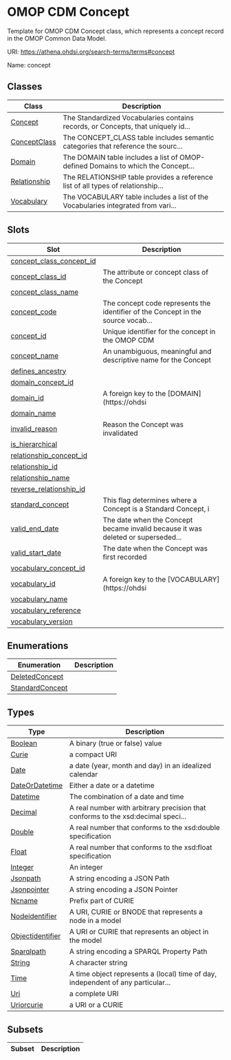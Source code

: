 # OMOP CDM Concept

Template for OMOP CDM Concept class, which represents a concept record in the OMOP Common Data Model.

URI: https://athena.ohdsi.org/search-terms/terms#concept

Name: concept



## Classes

| Class | Description |
| --- | --- |
| [Concept](Concept.md) | The Standardized Vocabularies contains records, or Concepts, that uniquely id... |
| [ConceptClass](ConceptClass.md) | The CONCEPT_CLASS table includes semantic categories that reference the sourc... |
| [Domain](Domain.md) | The DOMAIN table includes a list of OMOP-defined Domains to which the Concept... |
| [Relationship](Relationship.md) | The RELATIONSHIP table provides a reference list of all types of relationship... |
| [Vocabulary](Vocabulary.md) | The VOCABULARY table includes a list of the Vocabularies integrated from vari... |



## Slots

| Slot | Description |
| --- | --- |
| [concept_class_concept_id](concept_class_concept_id.md) |  |
| [concept_class_id](concept_class_id.md) | The attribute or concept class of the Concept |
| [concept_class_name](concept_class_name.md) |  |
| [concept_code](concept_code.md) | The concept code represents the identifier of the Concept in the source vocab... |
| [concept_id](concept_id.md) | Unique identifier for the concept in the OMOP CDM |
| [concept_name](concept_name.md) | An unambiguous, meaningful and descriptive name for the Concept |
| [defines_ancestry](defines_ancestry.md) |  |
| [domain_concept_id](domain_concept_id.md) |  |
| [domain_id](domain_id.md) | A foreign key to the [DOMAIN](https://ohdsi |
| [domain_name](domain_name.md) |  |
| [invalid_reason](invalid_reason.md) | Reason the Concept was invalidated |
| [is_hierarchical](is_hierarchical.md) |  |
| [relationship_concept_id](relationship_concept_id.md) |  |
| [relationship_id](relationship_id.md) |  |
| [relationship_name](relationship_name.md) |  |
| [reverse_relationship_id](reverse_relationship_id.md) |  |
| [standard_concept](standard_concept.md) | This flag determines where a Concept is a Standard Concept, i |
| [valid_end_date](valid_end_date.md) | The date when the Concept became invalid because it was deleted or superseded... |
| [valid_start_date](valid_start_date.md) | The date when the Concept was first recorded |
| [vocabulary_concept_id](vocabulary_concept_id.md) |  |
| [vocabulary_id](vocabulary_id.md) | A foreign key to the [VOCABULARY](https://ohdsi |
| [vocabulary_name](vocabulary_name.md) |  |
| [vocabulary_reference](vocabulary_reference.md) |  |
| [vocabulary_version](vocabulary_version.md) |  |


## Enumerations

| Enumeration | Description |
| --- | --- |
| [DeletedConcept](DeletedConcept.md) |  |
| [StandardConcept](StandardConcept.md) |  |


## Types

| Type | Description |
| --- | --- |
| [Boolean](Boolean.md) | A binary (true or false) value |
| [Curie](Curie.md) | a compact URI |
| [Date](Date.md) | a date (year, month and day) in an idealized calendar |
| [DateOrDatetime](DateOrDatetime.md) | Either a date or a datetime |
| [Datetime](Datetime.md) | The combination of a date and time |
| [Decimal](Decimal.md) | A real number with arbitrary precision that conforms to the xsd:decimal speci... |
| [Double](Double.md) | A real number that conforms to the xsd:double specification |
| [Float](Float.md) | A real number that conforms to the xsd:float specification |
| [Integer](Integer.md) | An integer |
| [Jsonpath](Jsonpath.md) | A string encoding a JSON Path |
| [Jsonpointer](Jsonpointer.md) | A string encoding a JSON Pointer |
| [Ncname](Ncname.md) | Prefix part of CURIE |
| [Nodeidentifier](Nodeidentifier.md) | A URI, CURIE or BNODE that represents a node in a model |
| [Objectidentifier](Objectidentifier.md) | A URI or CURIE that represents an object in the model |
| [Sparqlpath](Sparqlpath.md) | A string encoding a SPARQL Property Path |
| [String](String.md) | A character string |
| [Time](Time.md) | A time object represents a (local) time of day, independent of any particular... |
| [Uri](Uri.md) | a complete URI |
| [Uriorcurie](Uriorcurie.md) | a URI or a CURIE |


## Subsets

| Subset | Description |
| --- | --- |
